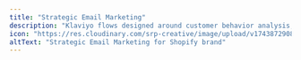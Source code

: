 ```yaml
---
title: "Strategic Email Marketing"
description: "Klaviyo flows designed around customer behavior analysis, not generic templates. Every message is built to drive action and increase lifetime value."
icon: "https://res.cloudinary.com/srp-creative/image/upload/v1743872908/instagram_cnmzfp.svg"
altText: "Strategic Email Marketing for Shopify brand"
---
```


